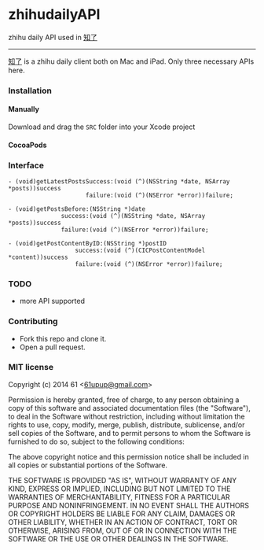 # zhihudailyAPI
zhihu daily API used in [知了](http://6133studio.com/cicada.html>)

---

[知了](http://6133studio.com/cicada.html>) is a zhihu daily client both on Mac and iPad. Only three necessary APIs here.

### Installation

#### Manually

Download and drag the `SRC` folder into your Xcode project

#### CocoaPods

### Interface

    - (void)getLatestPostsSuccess:(void (^)(NSString *date, NSArray *posts))success
                          failure:(void (^)(NSError *error))failure;

    - (void)getPostsBefore:(NSString *)date
                   success:(void (^)(NSString *date, NSArray *posts))success
                   failure:(void (^)(NSError *error))failure;

    - (void)getPostContentByID:(NSString *)postID
                       success:(void (^)(CICPostContentModel *content))success
                       failure:(void (^)(NSError *error))failure;

### TODO

- more API supported

### Contributing
- Fork this repo and clone it.
- Open a pull request.

### MIT license
Copyright (c) 2014 61 &lt;61upup@gmail.com&gt;

Permission is hereby granted, free of charge, to any person obtaining a copy
of this software and associated documentation files (the &quot;Software&quot;), to deal
in the Software without restriction, including without limitation the rights
to use, copy, modify, merge, publish, distribute, sublicense, and/or sell
copies of the Software, and to permit persons to whom the Software is
furnished to do so, subject to the following conditions:

The above copyright notice and this permission notice shall be included in
all copies or substantial portions of the Software.

THE SOFTWARE IS PROVIDED &quot;AS IS&quot;, WITHOUT WARRANTY OF ANY KIND, EXPRESS OR
IMPLIED, INCLUDING BUT NOT LIMITED TO THE WARRANTIES OF MERCHANTABILITY,
FITNESS FOR A PARTICULAR PURPOSE AND NONINFRINGEMENT. IN NO EVENT SHALL THE
AUTHORS OR COPYRIGHT HOLDERS BE LIABLE FOR ANY CLAIM, DAMAGES OR OTHER
LIABILITY, WHETHER IN AN ACTION OF CONTRACT, TORT OR OTHERWISE, ARISING FROM,
OUT OF OR IN CONNECTION WITH THE SOFTWARE OR THE USE OR OTHER DEALINGS IN
THE SOFTWARE.
